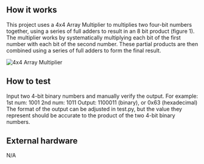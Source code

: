 <!---

This file is used to generate your project datasheet. Please fill in the information below and delete any unused
sections.

You can also include images in this folder and reference them in the markdown. Each image must be less than
512 kb in size, and the combined size of all images must be less than 1 MB.
-->

## How it works

This project uses a 4x4 Array Multiplier to multiplies two four-bit numbers together, using a series of full adders to result in an 8 bit product (figure 1). The multiplier works by systematically multiplying each bit of the first number with each bit of the second number. These partial products are then combined using a series of full adders to form the final result.

![4x4 Array Multiplier]("https://github.com/user-attachments/assets/afa3d1a1-7a04-4db6-930c-e615a4c772f9")

            

## How to test

Input two 4-bit binary numbers and manually verify the output.
For example:
1st num: 1001
2nd num: 1011
Output: 1100011 (binary), or 0x63 (hexadecimal)
The format of the output can be adjusted in test.py, but the value they represent should be accurate to the product of the two 4-bit binary numbers.
## External hardware
N/A
